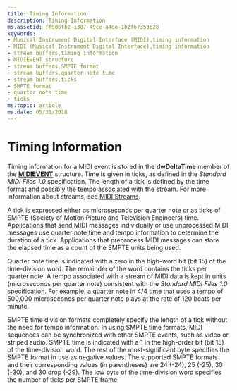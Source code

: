 ```yaml
---
title: Timing Information
description: Timing Information
ms.assetid: ff9d6fb2-1387-49ce-a4de-1b2f67353628
keywords:
- Musical Instrument Digital Interface (MIDI),timing information
- MIDI (Musical Instrument Digital Interface),timing information
- stream buffers,timing information
- MIDIEVENT structure
- stream buffers,SMPTE format
- stream buffers,quarter note time
- stream buffers,ticks
- SMPTE format
- quarter note time
- ticks
ms.topic: article
ms.date: 05/31/2018
---
```


# Timing Information

Timing information for a MIDI event is stored in the **dwDeltaTime** member of the [**MIDIEVENT**](/windows/win32/api/mmeapi/ns-mmeapi-midievent) structure. Time is given in ticks, as defined in the *Standard MIDI Files 1.0* specification. The length of a tick is defined by the time format and possibly the tempo associated with the stream. For more information about streams, see [MIDI Streams](midi-streams.md).

A tick is expressed either as microseconds per quarter note or as ticks of SMPTE (Society of Motion Picture and Television Engineers) time. Applications that send MIDI messages individually or use unprocessed MIDI messages use quarter note time and tempo information to determine the duration of a tick. Applications that preprocess MIDI messages can store the elapsed time as a count of the SMPTE units being used.

Quarter note time is indicated with a zero in the high-word bit (bit 15) of the time-division word. The remainder of the word contains the ticks per quarter note. A tempo associated with a stream of MIDI data is kept in units (microseconds per quarter note) consistent with the *Standard MIDI Files 1.0* specification. For example, a quarter note in 4/4 time that uses a tempo of 500,000 microseconds per quarter note plays at the rate of 120 beats per minute.

SMPTE time division formats completely specify the length of a tick without the need for tempo information. In using SMPTE time formats, MIDI sequences can be synchronized with other SMPTE events, such as video or striped audio. SMPTE time is indicated with a 1 in the high-order bit (bit 15) of the time-division word. The rest of the most-significant byte specifies the SMPTE format in use as negative values. The supported SMPTE formats and their corresponding values (in parentheses) are 24 (-24), 25 (-25), 30 (-30), and 30 drop (-29). The low byte of the time-division word specifies the number of ticks per SMPTE frame.

 

 